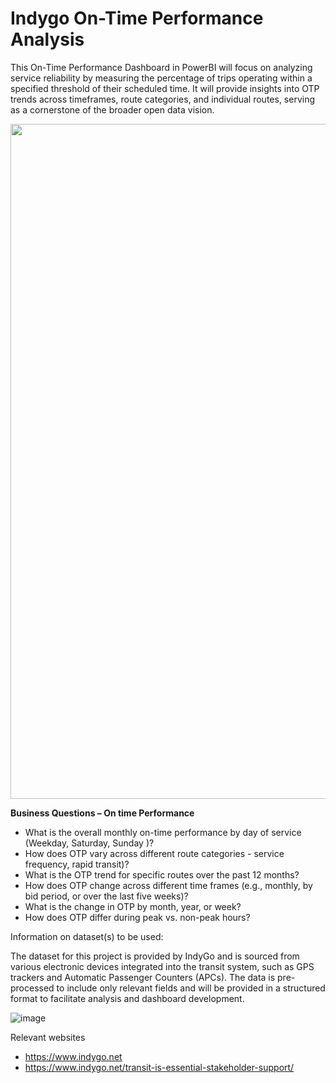 # Indygo On-Time Performance Analysis
This On-Time Performance Dashboard in PowerBI will focus on analyzing service reliability by measuring the percentage of trips operating within a specified threshold of their scheduled time. It will provide insights into OTP trends across timeframes, route categories, and individual routes, serving as a cornerstone of the broader open data vision.

<img width= 1080 src='https://github.com/user-attachments/assets/36123a47-bffd-4c12-b79e-e4baa08cfc6a'>


**Business Questions – On time Performance**

- What is the overall monthly on-time performance by day of service (Weekday, Saturday, Sunday )?
- How does OTP vary across different route categories - service frequency, rapid transit)?
- What is the OTP trend for specific routes over the past 12 months?
- How does OTP change across different time frames (e.g., monthly, by bid period, or over the last five weeks)?
- What is the change in OTP by month, year, or week?
- How does OTP differ during peak vs. non-peak hours?

Information on dataset(s) to be used:

The dataset for this project is provided by IndyGo and is sourced from various electronic devices integrated into the transit system, such as GPS trackers and Automatic Passenger Counters (APCs).
The data is pre-processed to include only relevant fields and will be provided in a structured format to facilitate analysis and dashboard development.

![image](https://github.com/user-attachments/assets/918d1216-c4bb-4fe1-99e2-6095194e2904)

Relevant websites

- https://www.indygo.net
- https://www.indygo.net/transit-is-essential-stakeholder-support/
